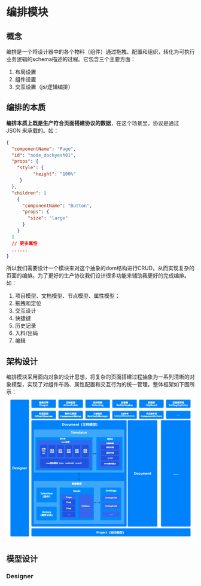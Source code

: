# 编排模块

## 概念

编排是一个将设计器中的各个物料（组件）通过拖拽、配置和组织，转化为可执行业务逻辑的schema描述的过程。它包含三个主要方面：

1. 布局设置
2. 组件设置
3. 交互设置（js/逻辑编排）

## 编排的本质

**编排本质上既是生产符合页面搭建协议的数据**，在这个场景里，协议是通过 JSON 来承载的。如：

```json
{
  "componentName": "Page",
  "id": "node_dockyesh01",
  "props": {
    "style": {
          "height": "100%"
     }
  },
  "children": [
    {
      "componentName": "Button",
      "props": {
        "size": "large"
      }
    }
  ]
  // 更多属性
  ......
}
```

所以我们需要设计一个模块来对这个抽象的dom结构进行CRUD，从而实现复杂的页面的编排。为了更好的生产协议我们设计很多功能来辅助我更好的完成编排。如：

1. 项目模型、文档模型、节点模型、属性模型；
2. 拖拽和定位
3. 交互设计
4. 快捷键
5. 历史记录
6. 入料/出码
7. 编辑

## 架构设计

编排模块采用面向对象的设计思想，将复杂的页面搭建过程抽象为一系列清晰的对象模型，实现了对组件布局、属性配置和交互行为的统一管理。整体框架如下图所示：![WechatIMG29402](assets/WechatIMG29402.jpg)

## 模型设计

### Designer